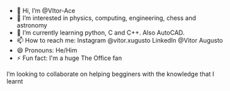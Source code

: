 - 👋 Hi, I’m @VItor-Ace
- 👀 I’m interested in physics, computing, engineering, chess and astronomy
- 🌱 I’m currently learning python, C and C++. Also AutoCAD.
- 📫 How to reach me: Instagram @vitor.xugusto LinkedIn @Vitor Augusto
- 😄 Pronouns: He/Him
- ⚡ Fun fact: I'm a huge The Office fan 

I’m looking to collaborate on helping begginers with the knowledge that I learnt
<!---
VItor-Ace/VItor-Ace is a ✨ special ✨ repository because its `README.md` (this file) appears on your GitHub profile.
You can click the Preview link to take a look at your changes.
--->
